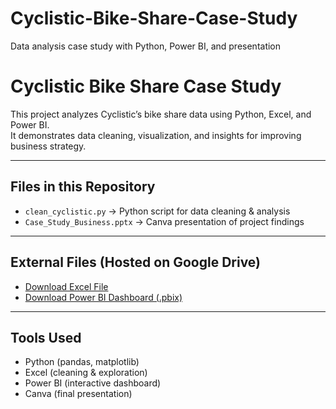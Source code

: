 # Cyclistic-Bike-Share-Case-Study
Data analysis case study with Python, Power BI, and presentation

# Cyclistic Bike Share Case Study

This project analyzes Cyclistic’s bike share data using Python, Excel, and Power BI.  
It demonstrates data cleaning, visualization, and insights for improving business strategy.

---

## Files in this Repository
- `clean_cyclistic.py` → Python script for data cleaning & analysis  
- `Case_Study_Business.pptx` → Canva presentation of project findings  

---

## External Files (Hosted on Google Drive)
- [Download Excel File](https://1drv.ms/x/c/892b8b321f5fe103/EX7JfvRvKLtOprKefDcjfhMBbnUTRaU6_P5QaEbjScjELQ?e=4BElo1)  
- [Download Power BI Dashboard (.pbix)]((https://1drv.ms/u/c/892b8b321f5fe103/ES9xHXqstSlNsHEfBl0cqLYB3wRh6VT3e5vJxjla7OluRA?e=wwQuEX))  

---

## Tools Used
- Python (pandas, matplotlib)  
- Excel (cleaning & exploration)  
- Power BI (interactive dashboard)  
- Canva (final presentation)  
